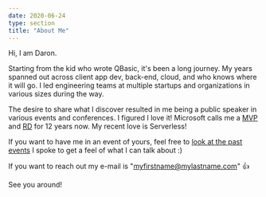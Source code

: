 ```yaml
---
date: 2020-06-24
type: section
title: "About Me"
---
```


Hi, I am Daron.

Starting from the kid who wrote QBasic, it's been a long journey. My years spanned out across client app dev, back-end, cloud, and who knows where it will go. I led engineering teams at multiple startups and organizations in various sizes during the way.

The desire to share what I discover resulted in me being a public speaker in various events and conferences. I figured I love it! Microsoft calls me a [MVP](https://mvp.microsoft.com/en-us/PublicProfile/4015692) and [RD](http://rd.microsoft.com/daron.yondem) for 12 years now. My recent love is Serverless! 

If you want to have me in an event of yours, feel free to [look at the past events](/tags/speaking) I spoke to get a feel of what I can talk about :)

If you want to reach out my e-mail is "myfirstname@mylastname.com" 👍  

See you around!